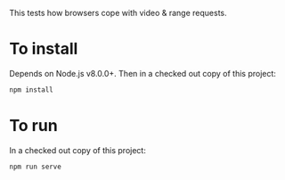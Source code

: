 This tests how browsers cope with video & range requests.

# To install

Depends on Node.js v8.0.0+. Then in a checked out copy of this project:

```sh
npm install
```

# To run

In a checked out copy of this project:

```sh
npm run serve
```
